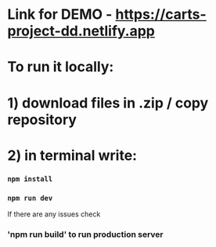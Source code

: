 # Link for DEMO - https://carts-project-dd.netlify.app

# To run it locally:
# 1) download files in .zip / copy repository
# 2) in terminal write:
### `npm install`
### `npm run dev`

If there are any issues check 

### 'npm run build' to run production server
